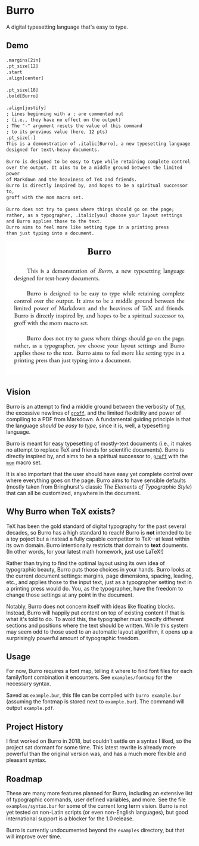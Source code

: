 # Burro

A digital typesetting language that's easy to type.

## Demo

```
.margins[2in]
.pt_size[12]
.start
.align[center]

.pt_size[18]
.bold[Burro]

.align[justify]
; Lines beginning with a ; are commented out 
; (i.e., they have no effect on the output)
; The "-" argument resets the value of this command 
; to its previous value (here, 12 pts)
.pt_size[-]
This is a demonstration of .italic[Burro], a new typesetting language 
designed for text\-heavy documents.

Burro is designed to be easy to type while retaining complete control 
over the output. It aims to be a middle ground between the limited power 
of Markdown and the heaviness of TeX and friends. 
Burro is directly inspired by, and hopes to be a spiritual successor to, 
groff with the mom macro set. 

Burro does not try to guess where things should go on the page; 
rather, as a typographer, .italic[you] choose your layout settings 
and Burro applies those to the text. 
Burro aims to feel more like setting type in a printing press 
than just typing into a document.
```

![output demonstration](demo.png)

## Vision

Burro is an attempt to find a middle ground between the verbosity of [`TeX`](http://tug.org), the excessive newlines of [`groff`](https://www.gnu.org/software/groff/), and the limited flexibility and power of compiling to a PDF from Markdown. A fundamental guiding principle is that the language _should be easy to type_, since it is, well, a typesetting language. 

Burro is meant for easy typesetting of mostly-text documents (i.e., it makes no attempt to replace TeX and friends for scientific documents). Burro is directly inspired by, and aims to be a spiritual successor to, [`groff`](https://www.gnu.org/software/groff/) with the [`mom`](http://www.schaffter.ca/mom/) macro set. 

It is also important that the user should have easy yet complete control over where everything goes on the page. Burro aims to have sensible defaults (mostly taken from Bringhurst's classic _The Elements of Typographic Style_) that can all be customized, anywhere in the document.

## Why Burro when TeX exists?

TeX has been the gold standard of digital typography for the past several decades, so Burro has a high standard to reach! Burro is __not__ intended to be a toy poject but a instead a fully capable competitor to TeX--at least within its own domain. Burro intentionally restricts that domain to __text__ douments. (In other words, for your latest math homework, just use LaTeX!)

Rather than trying to find the optimal layout using its own idea of typographic beauty, Burro puts those choices in your hands. Burro looks at the current document settings: margins, page dimensions, spacing, leading, etc., and applies those to the input text, just as a typographer setting text in a printing press would do. You, as the typographer, have the freedom to change those settings at any point in the document. 

Notably, Burro does not concern itself with ideas like floating blocks. Instead, Burro will happily put content on top of existing content if that is what it's told to do. To avoid this, the typographer must specify different sections and positions where the text should be written. While this system may seem odd to those used to an automatic layout algorithm, it opens up a surprisingly powerful amount of typographic freedom.

## Usage

For now, Burro requires a font map, telling it where to find font files for each family/font combination it encounters. See `examples/fontmap` for the necessary syntax.

Saved as `example.bur`, this file can be compiled with `burro example.bur` (assuming the fontmap is stored next to `example.bur`). The command will output `example.pdf`. 

## Project History

I first worked on Burro in 2018, but couldn't settle on a syntax I liked, so the project sat dormant for some time. This latest rewrite is already more powerful than the original version was, and has a much more flexible and pleasant syntax.

## Roadmap

These are many more features planned for Burro, including an extensive list of typographic commands, user defined variables, and more. See the file `examples/syntax.bur` for some of the current long term vision. Burro is not yet tested on non-Latin scripts (or even non-English languages), but good international support is a blocker for the 1.0 release.

Burro is currently undocumented beyond the `examples` directory, but that will improve over time.
